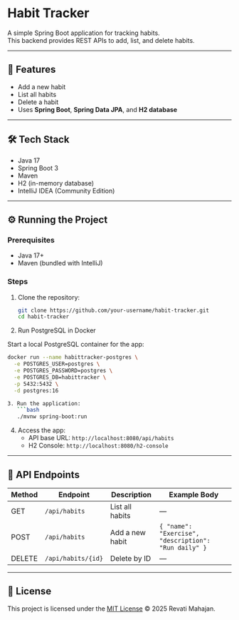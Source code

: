 # Habit Tracker

A simple Spring Boot application for tracking habits.  
This backend provides REST APIs to add, list, and delete habits.  

---

## 🚀 Features
- Add a new habit
- List all habits
- Delete a habit
- Uses **Spring Boot**, **Spring Data JPA**, and **H2 database**

---

## 🛠️ Tech Stack
- Java 17
- Spring Boot 3
- Maven
- H2 (in-memory database)
- IntelliJ IDEA (Community Edition)

---

## ⚙️ Running the Project

### Prerequisites
- Java 17+
- Maven (bundled with IntelliJ)

### Steps
1. Clone the repository:
   ```bash
   git clone https://github.com/your-username/habit-tracker.git
   cd habit-tracker
   ```

2. Run PostgreSQL in Docker

Start a local PostgreSQL container for the app:

```bash
docker run --name habittracker-postgres \
  -e POSTGRES_USER=postgres \
  -e POSTGRES_PASSWORD=postgres \
  -e POSTGRES_DB=habittracker \
  -p 5432:5432 \
  -d postgres:16

3. Run the application:
   ```bash
   ./mvnw spring-boot:run
   ```

4. Access the app:
   - API base URL: `http://localhost:8080/api/habits`
   - H2 Console: `http://localhost:8080/h2-console`

---

## 📌 API Endpoints

| Method | Endpoint           | Description     | Example Body                                         |
|--------|--------------------|-----------------|------------------------------------------------------|
| GET    | `/api/habits`      | List all habits | —                                                    |
| POST   | `/api/habits`      | Add a new habit | `{ "name": "Exercise", "description": "Run daily" }` |
| DELETE | `/api/habits/{id}` | Delete by ID    | —                                                    |

---

## 📝 License
This project is licensed under the [MIT License](LICENSE) © 2025 Revati Mahajan.
